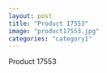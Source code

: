 ```yaml
---
layout: post
title: "Product 17553"
image: "product17553.jpg"
categories: "category1"
---
```

Product 17553

